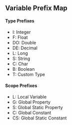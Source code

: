 ## Variable Prefix Map

#### Type Prefixes
<ul>
    <li>I: Integer</li>
    <li>F: Float</li>
    <li>DO: Double</li>
    <li>DE: Decimal</li>
    <li>L: Long</li>
    <li>S: String</li>
    <li>C: Char</li>
    <li>B: Boolean</li>
    <li>T: Custom Type</li>
</ul>

#### Scope Prefixes
<ul>
    <li>L: Local Variable</li>
    <li>G: Global Property</li>
    <li>S: Global Static Property</li>
    <li>C: Global Constant</li>
    <li>CS: Global Static Constant</li>
</ul>